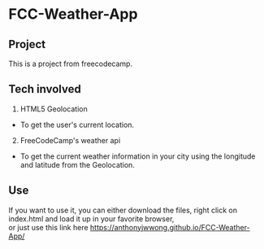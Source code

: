 # FCC-Weather-App

## Project
This is a project from freecodecamp. 

## Tech involved
1. HTML5 Geolocation <br>
- To get the user's current location.
2. FreeCodeCamp's weather api <br> 
- To get the current weather information in your city using the longitude and latitude from the Geolocation.

## Use 
If you want to use it, you can either download the files, right click on index.html and load it up in your favorite browser,<br>
or just use this link here  https://anthonyjwwong.github.io/FCC-Weather-App/
